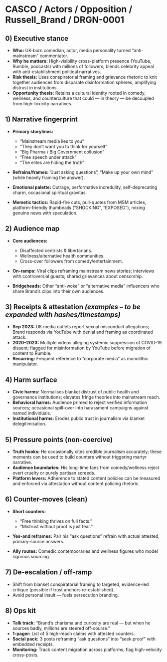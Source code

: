 # CASCO / Actors / Opposition / Russell\_Brand / DRGN-0001

## 0) Executive stance

* **Who:** UK-born comedian, actor, media personality turned “anti-mainstream” commentator.
* **Why he matters:** High-visibility cross-platform presence (YouTube, Rumble, podcasts) with millions of followers; blends celebrity appeal with anti-establishment political narratives.
* **Risk thesis:** Uses conspiratorial framing and grievance rhetoric to knit together audiences from disparate disinformation spheres, amplifying distrust in institutions.
* **Opportunity thesis:** Retains a cultural identity rooted in comedy, wellness, and counterculture that could — in theory — be decoupled from high-toxicity narratives.

## 1) Narrative fingerprint

* **Primary storylines:**

  * “Mainstream media lies to you”
  * “They don’t want you to think for yourself”
  * “Big Pharma / Big Government collusion”
  * “Free speech under attack”
  * “The elites are hiding the truth”
* **Refrains/frames:** “Just asking questions”, “Make up your own mind” (while heavily framing the answer).
* **Emotional palette:** Outrage, performative incredulity, self-deprecating charm, occasional spiritual gravitas.
* **Memetic tactics:** Rapid-fire cuts, pull-quotes from MSM articles, platform-friendly thumbnails (“SHOCKING”, “EXPOSED”), mixing genuine news with speculation.

## 2) Audience map

* **Core audiences:**

  * Disaffected centrists & libertarians.
  * Wellness/alternative health communities.
  * Cross-over followers from comedy/entertainment.
* **On-ramps:** Viral clips reframing mainstream news stories; interviews with controversial guests; shared grievances about censorship.
* **Bridgeheads:** Other “anti-woke” or “alternative media” influencers who share Brand’s clips into their own audiences.

## 3) Receipts & attestation *(examples – to be expanded with hashes/timestamps)*

* **Sep 2023:** UK media outlets report sexual misconduct allegations; Brand responds via YouTube with denial and framing as coordinated attack.
* **2020–2023:** Multiple videos alleging systemic suppression of COVID-19 dissent; flagged for misinformation by YouTube before migration of content to Rumble.
* **Recurring:** Frequent reference to “corporate media” as monolithic manipulator.

## 4) Harm surface

* **Civic harms:** Normalises blanket distrust of public health and governance institutions; elevates fringe theories into mainstream reach.
* **Behavioral harms:** Audience primed to reject verified information sources; occasional spill-over into harassment campaigns against named individuals.
* **Institutional harms:** Erodes public trust in journalism via blanket delegitimisation.

## 5) Pressure points (non-coercive)

* **Truth hooks:** He occasionally cites credible journalism accurately; these moments can be used to build counters without triggering martyr narrative.
* **Audience boundaries:** His long-time fans from comedy/wellness reject overt cruelty or purely partisan screeds.
* **Platform levers:** Adherence to stated content policies can be measured and enforced via attestation without content policing rhetoric.

## 6) Counter-moves (clean)

* **Short counters:**

  * “Free thinking thrives on full facts.”
  * “Mistrust without proof is just fear.”
* **Yes-and reframes:** Pair his “ask questions” refrain with actual attested, primary-source answers.
* **Ally routes:** Comedic contemporaries and wellness figures who model rigorous sourcing.

## 7) De-escalation / off-ramp

* Shift from blanket conspiratorial framing to targeted, evidence-led critique (possible if trust anchors re-established).
* Avoid personal insult — fuels persecution branding.

## 8) Ops kit

* **Talk track:** “Brand’s charisma and curiosity are real — but when he sources badly, millions are steered off-course.”
* **1-pager:** List of 5 high-reach claims with attested counters.
* **Social pack:** 3 posts reframing “ask questions” into “seek proof” with embedded receipts.
* **Monitoring:** Track content migration across platforms; flag high-velocity cross-posts.

